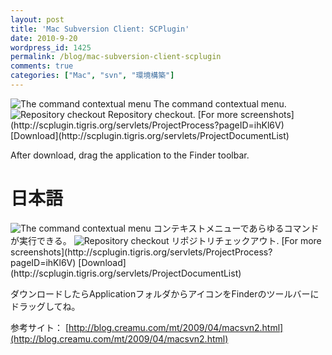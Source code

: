 ```yaml
---
layout: post
title: 'Mac Subversion Client: SCPlugin'
date: 2010-9-20
wordpress_id: 1425
permalink: /blog/mac-subversion-client-scplugin
comments: true
categories: ["Mac", "svn", "環境構築"]
---
```

<img src="http://scplugin.tigris.org/images/contextual_menu-thumb.png" alt="The command contextual menu" />
The command contextual menu.
<img src="http://scplugin.tigris.org/images/checkout-thumb.png" alt="Repository checkout" />
Repository checkout.
[For more screenshots](http://scplugin.tigris.org/servlets/ProjectProcess?pageID=ihKl6V)
[Download](http://scplugin.tigris.org/servlets/ProjectDocumentList)

After download, drag the application to the Finder toolbar.

# 日本語

<img src="http://scplugin.tigris.org/images/contextual_menu-thumb.png" alt="The command contextual menu" />
コンテキストメニューであらゆるコマンドが実行できる。
<img src="http://scplugin.tigris.org/images/checkout-thumb.png" alt="Repository checkout" />
リポジトリチェックアウト.
[For more screenshots](http://scplugin.tigris.org/servlets/ProjectProcess?pageID=ihKl6V)
[Download](http://scplugin.tigris.org/servlets/ProjectDocumentList)

ダウンロードしたらApplicationフォルダからアイコンをFinderのツールバーにドラッグしてね。

参考サイト：
[http://blog.creamu.com/mt/2009/04/macsvn2.html](http://blog.creamu.com/mt/2009/04/macsvn2.html)
